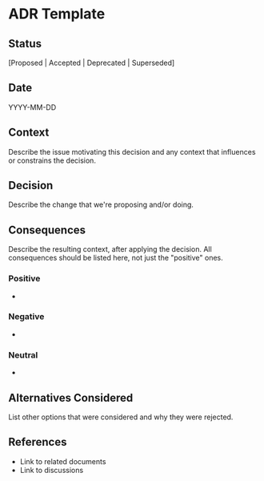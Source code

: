 # ADR Template

## Status

[Proposed | Accepted | Deprecated | Superseded]

## Date

YYYY-MM-DD

## Context

Describe the issue motivating this decision and any context that influences or constrains the decision.

## Decision

Describe the change that we're proposing and/or doing.

## Consequences

Describe the resulting context, after applying the decision. All consequences should be listed here, not just the "positive" ones.

### Positive

- 

### Negative

- 

### Neutral

- 

## Alternatives Considered

List other options that were considered and why they were rejected.

## References

- Link to related documents
- Link to discussions
